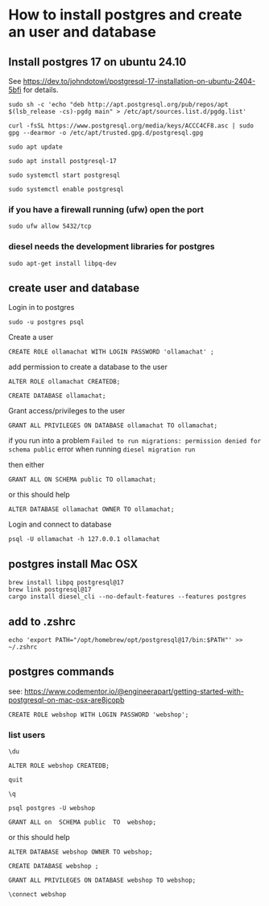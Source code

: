 # How to install postgres and create an user and database

## Install postgres 17 on ubuntu 24.10

See https://dev.to/johndotowl/postgresql-17-installation-on-ubuntu-2404-5bfi for details.

```
sudo sh -c 'echo "deb http://apt.postgresql.org/pub/repos/apt $(lsb_release -cs)-pgdg main" > /etc/apt/sources.list.d/pgdg.list'
```

```
curl -fsSL https://www.postgresql.org/media/keys/ACCC4CF8.asc | sudo gpg --dearmor -o /etc/apt/trusted.gpg.d/postgresql.gpg
```

```
sudo apt update
```

```
sudo apt install postgresql-17
```

```
sudo systemctl start postgresql
```

```
sudo systemctl enable postgresql
```

### if you have a firewall running (ufw) open the port

```
sudo ufw allow 5432/tcp
```


### diesel needs the development libraries for postgres

```
sudo apt-get install libpq-dev
```

## create user and database 

Login in to postgres
```
sudo -u postgres psql
```


Create a user
```
CREATE ROLE ollamachat WITH LOGIN PASSWORD 'ollamachat' ;
```

add permission to create a database to the user
```
ALTER ROLE ollamachat CREATEDB; 
```

```
CREATE DATABASE ollamachat;
```

Grant access/privileges to the user
```
GRANT ALL PRIVILEGES ON DATABASE ollamachat TO ollamachat;
```

if you run into a problem ```Failed to run migrations: permission denied for schema public``` error when running
```diesel migration run```

then either 
```
GRANT ALL ON SCHEMA public TO ollamachat;
```

or this should help
```
ALTER DATABASE ollamachat OWNER TO ollamachat;
```


Login and connect to database
```
psql -U ollamachat -h 127.0.0.1 ollamachat
```


## postgres install Mac OSX

```
brew install libpq postgresql@17
brew link postgresql@17
cargo install diesel_cli --no-default-features --features postgres
```

## add to .zshrc

```
echo 'export PATH="/opt/homebrew/opt/postgresql@17/bin:$PATH"' >> ~/.zshrc
```

## postgres commands

see:  https://www.codementor.io/@engineerapart/getting-started-with-postgresql-on-mac-osx-are8jcopb

```
CREATE ROLE webshop WITH LOGIN PASSWORD 'webshop';
```

### list users

```
\du
```

```
ALTER ROLE webshop CREATEDB;
```

```
quit
```

```
\q
```

```
psql postgres -U webshop
```

```
GRANT ALL on  SCHEMA public  TO  webshop;
```
or this should help
```
ALTER DATABASE webshop OWNER TO webshop;
```



```
CREATE DATABASE webshop ;
```

```
GRANT ALL PRIVILEGES ON DATABASE webshop TO webshop;
```
```
\connect webshop
```

